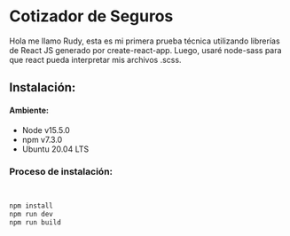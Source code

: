 # Cotizador de Seguros

Hola me llamo Rudy, esta es mi primera prueba técnica utilizando librerías de React JS generado por create-react-app.
Luego, usaré node-sass para que react pueda interpretar mis archivos .scss.

## Instalación:

#### Ambiente:

-   Node v15.5.0
-   npm v7.3.0
-   Ubuntu 20.04 LTS

### Proceso de instalación:

```bash


npm install
npm run dev
npm run build
```
